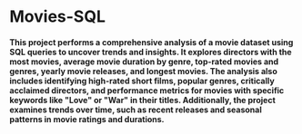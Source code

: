 # Movies-SQL
#### This project performs a comprehensive analysis of a movie dataset using SQL queries to uncover trends and insights. It explores directors with the most movies, average movie duration by genre, top-rated movies and genres, yearly movie releases, and longest movies. The analysis also includes identifying high-rated short films, popular genres, critically acclaimed directors, and performance metrics for movies with specific keywords like "Love" or "War" in their titles. Additionally, the project examines trends over time, such as recent releases and seasonal patterns in movie ratings and durations.
